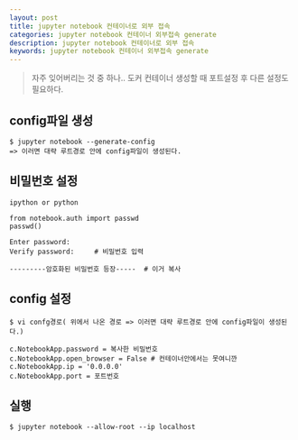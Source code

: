 ```yaml
---
layout: post
title: jupyter notebook 컨테이너로 외부 접속
categories: jupyter notebook 컨테이너 외부접속 generate
description: jupyter notebook 컨테이너로 외부 접속
keywords: jupyter notebook 컨테이너 외부접속 generate
---
```


>자주 잊어버리는 것 중 하나..
도커 컨테이너 생성할 때 
포트설정 후 다른 설정도 필요하다.

## config파일 생성

~~~
$ jupyter notebook --generate-config
=> 이러면 대략 루트경로 안에 config파일이 생성된다.
~~~


## 비밀번호 설정
~~~
ipython or python

from notebook.auth import passwd
passwd()

Enter password:
Verify password:     # 비밀번호 입력

---------암호화된 비밀번호 등장-----  # 이거 복사
~~~

## config 설정

~~~
$ vi confg경로( 위에서 나온 경로 => 이러면 대략 루트경로 안에 config파일이 생성된다.)

c.NotebookApp.password = 복사한 비밀번호
c.NotebookApp.open_browser = False # 컨테이너안에서는 못여니깐
c.NotebookApp.ip = '0.0.0.0'
c.NotebookApp.port = 포트번호

~~~

## 실행

~~~
$ jupyter notebook --allow-root --ip localhost
~~~













